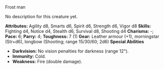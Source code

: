 Frost man

No description for this creature yet.

**Attributes:** Agility d8, Smarts d6, Spirit d6, Strength d6, Vigor d8
**Skills:** Fighting d4, Notice d4, Stealth d6, Survival d8, Shooting
d4
**Charisma:** -; **Pace:** 6; **Parry:** 4; **Toughness:** 7 (1)
**Gear:** Leather armour (+1), morningstar (Str+d6), longbow (Shooting;
range 15/30/60; 2d6)
**Special Abilities**
- **Darkvision:** No vision penalties for darkness (range 12").
- **Immunity:** Cold.
- **Weakness:** Fire (double damage).

